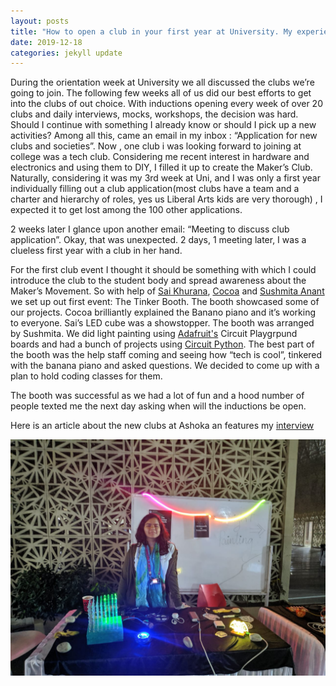 ```yaml
---
layout: posts
title: "How to open a club in your first year at University. My experience"
date: 2019-12-18
categories: jekyll update
---
```


During the orientation week at University we all discussed the clubs we’re going to join. The following few weeks all of us did our best efforts to get into the clubs of out choice. With inductions opening every week of over 20 clubs and daily interviews, mocks, workshops, the decision was hard. Should I continue with something I already know or should I pick up a new activities? Among all this, came an email in my inbox : “Application for new clubs and societies”. Now , one club i was looking forward to joining at college was a tech club. Considering me recent interest in hardware and electronics and using them to DIY, I filled it up to create the Maker’s Club. Naturally, considering it was my 3rd week at Uni, and I was only a first year individually filling out a club application(most clubs have a team and a charter and hierarchy of roles, yes us Liberal Arts kids are very thorough) , I expected it to get lost among the 100 other applications.

2 weeks later I glance upon another email: “Meeting to discuss club application”. Okay, that was unexpected. 2 days, 1 meeting later, I was a clueless first year with a club in her hand. 

For the first club event I thought it should be something with which I could introduce the club to the student body and spread awareness about the Maker’s Movement. So with help of [Sai Khurana](https://twitter.com/saikhurana1), [Cocoa](http://twitter.com/CocoaThePenguin) and [Sushmita Anant](https://twitter.com/scowlingwind) we set up out first event: The Tinker Booth. The booth showcased some of our projects. Cocoa brilliantly explained the Banano piano and it’s working to everyone. Sai’s LED cube was a showstopper. The booth was arranged by Sushmita. We did light painting using [Adafruit's](https://www.adafruit.com/) Circuit Playgrpund boards and had a bunch of projects using [Circuit Python](https://circuitpython.org/). The best part of the booth was the help staff coming and seeing how “tech is cool”, tinkered with the banana piano and asked questions. We decided to come up with a plan to hold coding classes for them.

The booth was successful as we had a lot of fun and a hood number of people texted me the next day asking when will the inductions be open.

Here is an article about the new clubs at Ashoka an features my [interview](https://www.hercampus.com/school/ashoka/ashokan-clubs-and-societies-meet-newbies)

![picture](/images/tinkerbooth1.jpg)